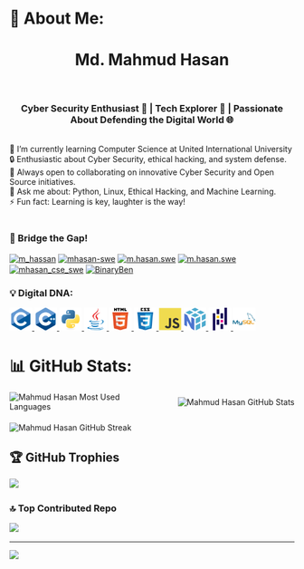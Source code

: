 # 💫 About Me: 
<h1 align="center"> Md. Mahmud Hasan</h1></br>
<h3 align="center">Cyber Security Enthusiast 🔐 | Tech Explorer 🚀 | Passionate About Defending the Digital World 🌐 </h3>
<br>🌱 I’m currently learning Computer Science at United International University<br>🔒 Enthusiastic about Cyber Security, ethical hacking, and system defense.<br>🤝 Always open to collaborating on innovative Cyber Security and Open Source initiatives.<br>💬 Ask me about: Python, Linux, Ethical Hacking, and Machine Learning.<br>⚡ Fun fact: Learning is key, laughter is the way!<br><br>


<h3 align="left">🧬 Bridge the Gap!</h3>
<p align="left">
  <a href="https://codeforces.com/profile/m_hassan" target="blank"><img align="center" src="https://raw.githubusercontent.com/rahuldkjain/github-profile-readme-generator/master/src/images/icons/Social/codeforces.svg" alt="m_hassan" height="30" width="40" /></a>
  <a href="https://linkedin.com/in/mhasan-swe" target="blank"><img align="center" src="https://raw.githubusercontent.com/rahuldkjain/github-profile-readme-generator/master/src/images/icons/Social/linked-in-alt.svg" alt="mhasan-swe" height="30" width="40" /></a>
  <a href="https://fb.com/m.hasan.swe" target="blank"><img align="center" src="https://raw.githubusercontent.com/rahuldkjain/github-profile-readme-generator/master/src/images/icons/Social/facebook.svg" alt="m.hasan.swe" height="30" width="40" /></a>
  <a href="https://instagram.com/m.hasan.swe" target="blank"><img align="center" src="https://raw.githubusercontent.com/rahuldkjain/github-profile-readme-generator/master/src/images/icons/Social/instagram.svg" alt="m.hasan.swe" height="30" width="40" /></a>
  <a href="https://www.hackerrank.com/mhasan_cse_swe" target="blank"><img align="center" src="https://raw.githubusercontent.com/rahuldkjain/github-profile-readme-generator/master/src/images/icons/Social/hackerrank.svg" alt="mhasan_cse_swe" height="30" width="40" /></a>
  <a href="https://tryhackme.com/r/p/BinaryBen" target="blank"><img align="center" src="https://img.icons8.com/ios-filled/50/000000/hacker.png" alt="BinaryBen" height="30" width="40" /></a>
</p>






<h3 align="left">💡 Digital DNA:</h3>
<p align="left">
  <a href="https://www.cprogramming.com/" target="_blank" rel="noreferrer">
    <img src="https://raw.githubusercontent.com/devicons/devicon/master/icons/c/c-original.svg" alt="c" width="40" height="40"/>
  </a>
  <a href="https://www.w3schools.com/cpp/" target="_blank" rel="noreferrer">
    <img src="https://raw.githubusercontent.com/devicons/devicon/master/icons/cplusplus/cplusplus-original.svg" alt="cplusplus" width="40" height="40"/>
  </a>
  <a href="https://www.python.org/" target="_blank" rel="noreferrer">
    <img src="https://raw.githubusercontent.com/devicons/devicon/master/icons/python/python-original.svg" alt="python" width="40" height="40"/>
  </a>
  <a href="https://www.java.com" target="_blank" rel="noreferrer">
    <img src="https://raw.githubusercontent.com/devicons/devicon/master/icons/java/java-original.svg" alt="java" width="40" height="40"/>
  </a>
  <a href="https://www.w3.org/html/" target="_blank" rel="noreferrer">
    <img src="https://raw.githubusercontent.com/devicons/devicon/master/icons/html5/html5-original-wordmark.svg" alt="html5" width="40" height="40"/>
  </a>
  <a href="https://www.w3schools.com/css/" target="_blank" rel="noreferrer">
    <img src="https://raw.githubusercontent.com/devicons/devicon/master/icons/css3/css3-original-wordmark.svg" alt="css3" width="40" height="40"/>
  </a>
  <a href="https://developer.mozilla.org/en-US/docs/Web/JavaScript" target="_blank" rel="noreferrer">
    <img src="https://raw.githubusercontent.com/devicons/devicon/master/icons/javascript/javascript-original.svg" alt="javascript" width="40" height="40"/>
  </a>
  <a href="https://numpy.org/" target="_blank" rel="noreferrer">
    <img src="https://raw.githubusercontent.com/devicons/devicon/master/icons/numpy/numpy-original.svg" alt="numpy" width="40" height="40"/>
  </a>
  <a href="https://pandas.pydata.org/" target="_blank" rel="noreferrer">
    <img src="https://raw.githubusercontent.com/devicons/devicon/master/icons/pandas/pandas-original.svg" alt="pandas" width="40" height="40"/>
  </a>
  <a href="https://www.mysql.com/" target="_blank" rel="noreferrer">
    <img src="https://raw.githubusercontent.com/devicons/devicon/master/icons/mysql/mysql-original-wordmark.svg" alt="mysql" width="40" height="40"/>
  </a>
 
</p>


# 📊 GitHub Stats:
<div style="display: flex; justify-content: space-between; align-items: center; width: 100%;">
  <div style="flex: 1; text-align: left;">
    <img src="https://github-readme-stats.vercel.app/api/top-langs/?username=MhasanSwe&theme=default&hide_border=false&include_all_commits=false&count_private=true&layout=compact" alt="Mahmud Hasan Most Used Languages" />
  </div>
  <div style="flex: 1; text-align: right;">
    <img src="https://github-readme-stats.vercel.app/api?username=MhasanSwe&theme=default&hide_border=false&include_all_commits=false&count_private=true" alt="Mahmud Hasan GitHub Stats" />
  </div>
</div>

<div style="margin-top: 20px;">
  <div>
    <img src="https://github-readme-streak-stats.herokuapp.com/?user=MhasanSwe&theme=default&hide_border=false" alt="Mahmud Hasan GitHub Streak" />
  </div>
</div>

<!-- Proudly created with GPRM ( https://gprm.itsvg.in ) -->

## 🏆 GitHub Trophies
![](https://github-profile-trophy.vercel.app/?username=MHasanSwe&theme=radical&no-frame=false&no-bg=true&margin-w=4)

### 🔝 Top Contributed Repo
![](https://github-contributor-stats.vercel.app/api?username=MHasanSwe&limit=5&theme=dark&combine_all_yearly_contributions=true)

---
[![](https://visitcount.itsvg.in/api?id=MHasanSwe&icon=0&color=0)](https://visitcount.itsvg.in)

<!-- Proudly created with GPRM ( https://gprm.itsvg.in ) -->
